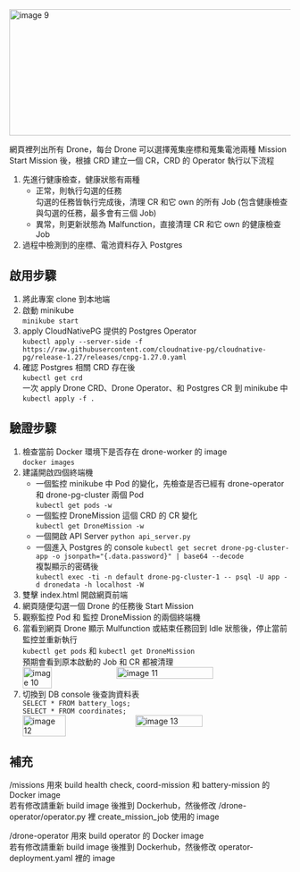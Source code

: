 <img width="604" height="226" alt="image 9" src="https://github.com/user-attachments/assets/48e541f7-3413-4dc7-8558-4192fc1e5eee" />  

網頁裡列出所有 Drone，每台 Drone 可以選擇蒐集座標和蒐集電池兩種 Mission  
Start Mission 後，根據 CRD 建立一個 CR，CRD 的 Operator 執行以下流程  

1. 先進行健康檢查，健康狀態有兩種
   - 正常，則執行勾選的任務  
      勾選的任務皆執行完成後，清理 CR 和它 own 的所有 Job (包含健康檢查與勾選的任務，最多會有三個 Job)
   - 異常，則更新狀態為 Malfunction，直接清理 CR  和它 own 的健康檢查 Job  
2. 過程中檢測到的座標、電池資料存入 Postgres  

## 啟用步驟

1. 將此專案 clone 到本地端  
2. 啟動 minikube  
   `minikube start`
3. apply CloudNativePG 提供的 Postgres Operator  
   `kubectl apply --server-side -f https://raw.githubusercontent.com/cloudnative-pg/cloudnative-pg/release-1.27/releases/cnpg-1.27.0.yaml`  
4. 確認 Postgres 相關 CRD 存在後  
   `kubectl get crd`  
   一次 apply Drone CRD、Drone Operator、和 Postgres CR 到 minikube 中  
   `kubectl apply -f .`     

## 驗證步驟

1. 檢查當前 Docker 環境下是否存在 drone-worker 的 image  
   `docker images`  
2. 建議開啟四個終端機
   - 一個監控 minikube 中 Pod 的變化，先檢查是否已經有 drone-operator 和 drone-pg-cluster 兩個 Pod  
      `kubectl get pods -w` 
   - 一個監控 DroneMission 這個 CRD 的 CR 變化  
      `kubectl get DroneMission -w` 
   - 一個開啟 API Server
      `python api_server.py` 
   - 一個進入 Postgres 的 console
      `kubectl get secret drone-pg-cluster-app -o jsonpath="{.data.password}" | base64 --decode`  
      複製顯示的密碼後  
      `kubectl exec -ti -n default drone-pg-cluster-1 -- psql -U app -d dronedata -h localhost -W`
3. 雙擊 index.html 開啟網頁前端 
4. 網頁隨便勾選一個 Drone 的任務後 Start Mission  
5. 觀察監控 Pod 和 監控 DroneMission 的兩個終端機  
6. 當看到網頁 Drone 顯示 Mulfunction 或結束任務回到 Idle 狀態後，停止當前監控並重新執行  
   `kubectl get pods` 和 `kubectl get DroneMission`  
   預期會看到原本啟動的 Job 和 CR 都被清理  
   <div style="display:flex; gap:10px;">
     <img src="https://github.com/user-attachments/assets/3e067fb6-0337-48c7-8cfe-e86a28c7230f" alt="image 10" style="width:33%; height:auto;" />
     <img src="https://github.com/user-attachments/assets/8159dc78-394d-45e3-9faa-aaf60c0eeefa" alt="image 11" style="width:60%; height:auto;" />
   </div>
7. 切換到 DB console 後查詢資料表   
   `SELECT * FROM battery_logs;`  
   `SELECT * FROM coordinates;`
   <div style="display:flex; gap:10px; align-items:flex-start;">
     <img src="https://github.com/user-attachments/assets/35098d5b-1674-4e7b-8da3-16ff8d47a001" alt="image 12" style="width:40%; height:auto;" />
     <img src="https://github.com/user-attachments/assets/aa8e526c-2412-435d-8fc1-ab6e6a09de9b" alt="image 13" style="width:50%; height:auto;" />
   </div>


## 補充
  
/missions 用來 build health check, coord-mission 和 battery-mission 的 Docker image  
若有修改請重新 build image 後推到 Dockerhub，然後修改 /drone-operator/operator.py 裡 create_mission_job 使用的 image  

/drone-operator 用來 build operator 的 Docker image  
若有修改請重新 build image 後推到 Dockerhub，然後修改 operator-deployment.yaml 裡的 image  
